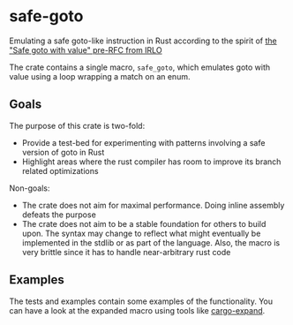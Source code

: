 # safe-goto

Emulating a safe goto-like instruction in Rust according to the spirit of [the "Safe goto with value" pre-RFC from IRLO](https://internals.rust-lang.org/t/pre-rfc-safe-goto-with-value/14470)

The crate contains a single macro, `safe_goto`, which emulates goto with value using a loop wrapping a match on an enum.

## Goals

The purpose of this crate is two-fold:

- Provide a test-bed for experimenting with patterns involving a safe version of goto in Rust
- Highlight areas where the rust compiler has room to improve its branch related optimizations

Non-goals:

- The crate does not aim for maximal performance. Doing inline assembly defeats the purpose
- The crate does not aim to be a stable foundation for others to build upon. The syntax may change to reflect what might eventually be implemented in the stdlib or as part of the language. Also, the macro is very brittle since it has to handle near-arbitrary rust code

## Examples

The tests and examples contain some examples of the functionality. You can have a look at the expanded macro using tools like [cargo-expand](https://github.com/dtolnay/cargo-expand).
